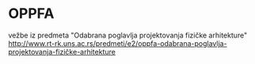 # OPPFA
vežbe iz predmeta "Odabrana poglavlja projektovanja fizičke arhitekture"
http://www.rt-rk.uns.ac.rs/predmeti/e2/oppfa-odabrana-poglavlja-projektovanja-fizičke-arhitekture
